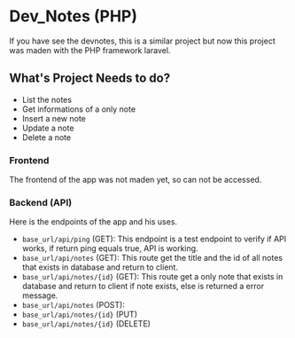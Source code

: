 # Dev_Notes (PHP)

If you have see the devnotes, this is a similar project but now this project was maden with the PHP framework laravel.

## What's Project Needs to do?

- List the notes
- Get informations of a only note
- Insert a new note
- Update a note
- Delete a note

### Frontend

The frontend of the app was not maden yet, so can not be accessed.

### Backend (API)

Here is the endpoints of the app and his uses.

- `base_url/api/ping` (GET): This endpoint is a test endpoint to verify if API works, if return ping equals true, API is working.
- `base_url/api/notes` (GET): This route get the title and the id of all notes that exists in database and return to client.
- `base_url/api/notes/{id}` (GET): This route get a only note that exists in database and return to client if note exists, else is returned a error message.
- `base_url/api/notes` (POST): 
- `base_url/api/notes/{id}` (PUT)
- `base_url/api/notes/{id}` (DELETE)
